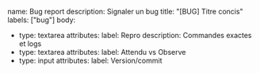 name: Bug report
description: Signaler un bug
title: "[BUG] Titre concis"
labels: ["bug"]
body:

* type: textarea
  attributes:
  label: Repro
  description: Commandes exactes et logs
* type: textarea
  attributes:
  label: Attendu vs Observe
* type: input
  attributes:
  label: Version/commit
